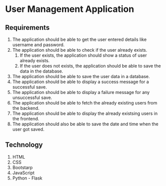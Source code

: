 # User Management Application

## Requirements

1. The application should be able to get the user entered details like username and password.
2. The application should be able to check if the user already exists.
   1. If the user exists, the application should show a status of user already exists.
   2. If the user does not exists, the application should be able to save the data in the database.
3. The application should be able to save the user data in a database.
4. The application should be able to display a success message for a successful save. 
5. The application should be able to display a failure message for any unsuccessful save.
6. The application should be able to fetch the already existing users from the backend.
7. The application should be able to display the already existsing users in the frontend.
8. The application should also be able to save the date and time when the user got saved.

## Technology

1. HTML
2. CSS
3. Bootstarp
4. JavaScript
5. Python - Flask
